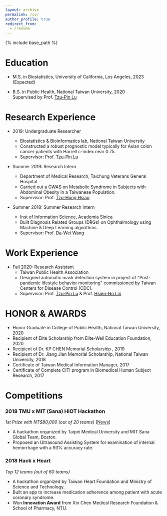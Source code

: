 ```yaml
---
layout: archive
permalink: /cv/
author_profile: true
redirect_from:
  - /resume
---
```


{% include base_path %}

Education
======
* M.S. in Biostatistics, University of California, Los Angeles, 2023 (Expected) <br>

* B.S. in Public Health, National Taiwan University, 2020 <br>
  Supervised by Prof. [Tzu-Pin Lu](https://scholars.lib.ntu.edu.tw/cris/rp/rp06647/information.html) 

Research Experience
======
* 2019: Undergraduate Researcher
  * Biostatistics & Bioinformatics lab, National Taiwan University
  * Constructed a robust prognostic model typically for Asian colon cancer patients with Harrell c-index near 0.75.
  * Supervisor: Prof. [Tzu-Pin Lu](https://scholars.lib.ntu.edu.tw/cris/rp/rp06647/information.html)
  
* Summer 2019: Research Intern
  * Department of Medical Research, Taichung Veterans General Hospital
  * Carried out a GWAS on Metabolic Syndrome in Subjects with Abdominal Obesity in a Taiwanese Population.
  * Supervisor: Prof. [Tzu-Hung Hsiao](https://www.semanticscholar.org/author/Tzu-Hung-Hsiao/2834697)
  
* Summer 2018: Summer Research Intern
  * Inst of Information Science, Academia Sinica
  * Built Diagnosis Related Groups (DRGs) on Ophthalmology using Machine & Deep Learning algorithms.
  * Supervisor: Prof. [Da-Wei Wang](https://www.iis.sinica.edu.tw/pages/wdw/vita_zh.html)

Work Experience
======
* Fall 2020: Research Assistant
  * Taiwan Public Health Association
  * Designed automatic mask detection system in project of "Post-pandemic lifestyle behavior monitoring" commissioned by Taiwan Centers for Disease Control (CDC).
  * Supervisor: Prof. [Tzu-Pin Lu](https://scholars.lib.ntu.edu.tw/cris/rp/rp06647/information.html) & Prof. [Hsien-Ho Lin](https://lintblab.weebly.com/)
  
HONOR & AWARDS
======
* Honor Graduate in College of Public Health, National Taiwan University, 2020
* Recipient of Elite Scholarship from Elite-Well Education Foundation, 2020
* Recipient of Dr. KP CHEN Memorial Scholarship , 2019
* Recipient of Dr. Jiang Jian Memorial Scholarship, National Taiwan University, 2018
* Certificate of Taiwan Medical Information Manager, 2017
* Certificate of Complete CITI program in Biomedical Human Subject Research, 2017


Competitions
======
### 2018 TMU x MIT (Sana) HIOT Hackathon 
*1st Prize with NT$80,000 (out of 20 teams)* [[News](https://news.ltn.com.tw/news/life/breakingnews/2587415)]
*	A hackathon organized by Taipei Medical University and MIT Sana Global Team, Boston.
*	Proposed an Ultrasound Assisting System for examination of internal hemorrhage with a 93% accuracy rate.

### 2018 Hack x Heart
*Top 12 teams (out of 60 teams)*
*	A hackathon organized by Taiwan Heart Foundation and Ministry of Science and Technology. 
*	Built an app to increase medication adherence among patient with acute coronary syndrome.
*	Won **Innovation Award** from Xin Chen Medical Research Foundation & School of Pharmacy, NTU.
